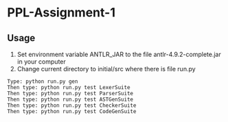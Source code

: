# PPL-Assignment-1

## Usage

1.  Set environment variable ANTLR_JAR to the file antlr-4.9.2-complete.jar in your computer
2. Change current directory to initial/src where there is file run.py

```
Type: python run.py gen
Then type: python run.py test LexerSuite
Then type: python run.py test ParserSuite
Then type: python run.py test ASTGenSuite
Then type: python run.py test CheckerSuite
Then type: python run.py test CodeGenSuite
```